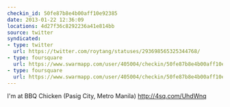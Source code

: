 ```yaml
---
checkin_id: 50fe87b8e4b00aff10e92385
date: 2013-01-22 12:36:09
locations: 4d27f36c8292236a41e814bb
source: twitter
syndicated:
- type: twitter
  url: https://twitter.com/roytang/statuses/293698565325344768/
- type: foursquare
  url: https://www.swarmapp.com/user/405004/checkin/50fe87b8e4b00aff10e92385?s=_XcmstwzMeykrm4QXRKPQ648_-g&ref=tw
- type: foursquare
  url: https://www.swarmapp.com/user/405004/checkin/50fe87b8e4b00aff10e92385?s=_XcmstwzMeykrm4QXRKPQ648_-g&ref=tw
---
```


I'm at BBQ Chicken (Pasig City, Metro Manila) http://4sq.com/UhdWnq